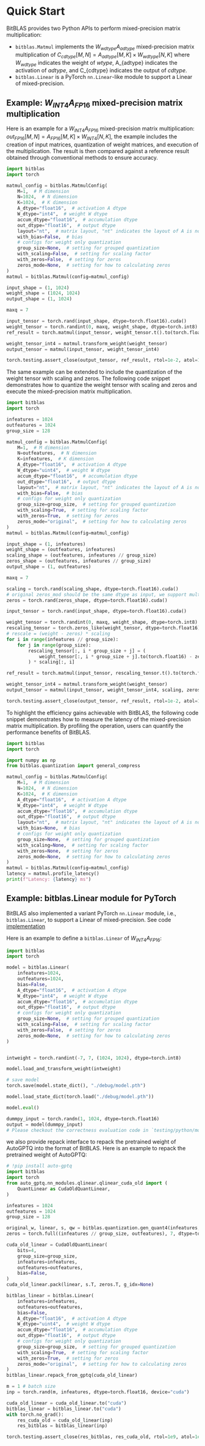 # Quick Start


BitBLAS provides two Python APIs to perform mixed-precision matrix multiplication:
  - ```bitblas.Matmul``` implements the $W_{wdtype}A_{adtype}$ mixed-precision matrix multiplication of $C_{cdtype}[M, N] = A_{adtype}[M, K] \times W_{wdtype}[N, K]$ where $W_{wdtype}$ indicates the weight of $wtype$, A_{adtype} indicates the activation of $adtype$, and C_{cdtype} indicates the output of $cdtype$.
  - ```bitblas.Linear``` is a PyTorch ```nn.Linear```-like module to support a Linear of mixed-precision.

## Example: $W_{INT4}A_{FP16}$ mixed-precision matrix multiplication

Here is an example for a $W_{INT4}A_{FP16}$ mixed-precision matrix multiplication: $out_{FP16}[M, N] = A_{FP16}[M, K] \times W_{INT4}[N, K]$, the example includes the creation of input matrices, quantization of weight matrices, and execution of the multiplication. The result is then compared against a reference result obtained through conventional methods to ensure accuracy.

```python
import bitblas
import torch

matmul_config = bitblas.MatmulConfig(
    M=1,  # M dimension
    N=1024,  # N dimension
    K=1024,  # K dimension
    A_dtype="float16",  # activation A dtype
    W_dtype="int4",  # weight W dtype
    accum_dtype="float16",  # accumulation dtype
    out_dtype="float16",  # output dtype
    layout="nt",  # matrix layout, "nt" indicates the layout of A is non-transpose and the layout of W is transpose
    with_bias=False,  # bias
    # configs for weight only quantization
    group_size=None,  # setting for grouped quantization
    with_scaling=False,  # setting for scaling factor
    with_zeros=False,  # setting for zeros
    zeros_mode=None,  # setting for how to calculating zeros
)
matmul = bitblas.Matmul(config=matmul_config)

input_shape = (1, 1024)
weight_shape = (1024, 1024)
output_shape = (1, 1024)

maxq = 7

input_tensor = torch.rand(input_shape, dtype=torch.float16).cuda()
weight_tensor = torch.randint(0, maxq, weight_shape, dtype=torch.int8).cuda()
ref_result = torch.matmul(input_tensor, weight_tensor.t().to(torch.float16))

weight_tensor_int4 = matmul.transform_weight(weight_tensor)
output_tensor = matmul(input_tensor, weight_tensor_int4)

torch.testing.assert_close(output_tensor, ref_result, rtol=1e-2, atol=1e-0)
```

The same example can be extended to include the quantization of the weight tensor with scaling and zeros. The following code snippet demonstrates how to quantize the weight tensor with scaling and zeros and execute the mixed-precision matrix multiplication.
```python
import bitblas
import torch

infeatures = 1024
outfeatures = 1024
group_size = 128

matmul_config = bitblas.MatmulConfig(
    M=1,  # M dimension
    N=outfeatures,  # N dimension
    K=infeatures,  # K dimension
    A_dtype="float16",  # activation A dtype
    W_dtype="uint4",  # weight W dtype
    accum_dtype="float16",  # accumulation dtype
    out_dtype="float16",  # output dtype
    layout="nt",  # matrix layout, "nt" indicates the layout of A is non-transpose and the layout of W is transpose
    with_bias=False,  # bias
    # configs for weight only quantization
    group_size=group_size,  # setting for grouped quantization
    with_scaling=True,  # setting for scaling factor
    with_zeros=True,  # setting for zeros
    zeros_mode="original",  # setting for how to calculating zeros
)
matmul = bitblas.Matmul(config=matmul_config)

input_shape = (1, infeatures)
weight_shape = (outfeatures, infeatures)
scaling_shape = (outfeatures, infeatures // group_size)
zeros_shape = (outfeatures, infeatures // group_size)
output_shape = (1, outfeatures)

maxq = 7

scaling = torch.rand(scaling_shape, dtype=torch.float16).cuda()
# original zeros_mod should be the same dtype as input, we support multiple zeros_mode, please refer to python/bitblas/ops/general_matmul.py:MatmulConfig::zeros_mode
zeros = torch.rand(zeros_shape, dtype=torch.float16).cuda()

input_tensor = torch.rand(input_shape, dtype=torch.float16).cuda()

weight_tensor = torch.randint(0, maxq, weight_shape, dtype=torch.int8).cuda()
rescaling_tensor = torch.zeros_like(weight_tensor, dtype=torch.float16).cuda()
# rescale = (weight - zeros) * scaling
for i in range(infeatures // group_size):
    for j in range(group_size):
        rescaling_tensor[:, i * group_size + j] = (
            weight_tensor[:, i * group_size + j].to(torch.float16) - zeros[:, i]
        ) * scaling[:, i]

ref_result = torch.matmul(input_tensor, rescaling_tensor.t().to(torch.float16))

weight_tensor_int4 = matmul.transform_weight(weight_tensor)
output_tensor = matmul(input_tensor, weight_tensor_int4, scaling, zeros)

torch.testing.assert_close(output_tensor, ref_result, rtol=1e-2, atol=1e-0)
```

To highlight the efficiency gains achievable with BitBLAS, the following code snippet demonstrates how to measure the latency of the mixed-precision matrix multiplication. By profiling the operation, users can quantify the performance benefits of BitBLAS.

```python
import bitblas
import torch

import numpy as np
from bitblas.quantization import general_compress

matmul_config = bitblas.MatmulConfig(
    M=1,  # M dimension
    N=1024,  # N dimension
    K=1024,  # K dimension
    A_dtype="float16",  # activation A dtype
    W_dtype="int4",  # weight W dtype
    accum_dtype="float16",  # accumulation dtype
    out_dtype="float16",  # output dtype
    layout="nt",  # matrix layout, "nt" indicates the layout of A is non-transpose and the layout of W is transpose
    with_bias=None,  # bias
    # configs for weight only quantization
    group_size=None,  # setting for grouped quantization
    with_scaling=None,  # setting for scaling factor
    with_zeros=None,  # setting for zeros
    zeros_mode=None,  # setting for how to calculating zeros
)
matmul = bitblas.Matmul(config=matmul_config)
latency = matmul.profile_latency()
print(f"Latency: {latency} ms")
```

## Example: bitblas.Linear module for PyTorch

BitBLAS also implemented a variant PyTorch ```nn.Linear``` module, i.e., ```bitblas.Linear```, to support a Linear of mixed-precision. See code [implementation](../python/bitblas/module/__init__.py)

Here is an example to define a ```bitblas.Linear``` of $W_{INT4}A_{FP16}$:

```python
import bitblas
import torch

model = bitblas.Linear(
    infeatures=1024,
    outfeatures=1024,
    bias=False,
    A_dtype="float16",  # activation A dtype
    W_dtype="int4",  # weight W dtype
    accum_dtype="float16",  # accumulation dtype
    out_dtype="float16",  # output dtype
    # configs for weight only quantization
    group_size=None,  # setting for grouped quantization
    with_scaling=False,  # setting for scaling factor
    with_zeros=False,  # setting for zeros
    zeros_mode=None,  # setting for how to calculating zeros
)


intweight = torch.randint(-7, 7, (1024, 1024), dtype=torch.int8)

model.load_and_transform_weight(intweight)

# save model
torch.save(model.state_dict(), "./debug/model.pth")

model.load_state_dict(torch.load("./debug/model.pth"))

model.eval()

dummpy_input = torch.randn(1, 1024, dtype=torch.float16)
output = model(dummpy_input)
# Please checkout the correctness evaluation code in `testing/python/module/test_bitblas_linear.py`
```

we also provide repack interface to repack the pretrained weight of AutoGPTQ into the format of BitBLAS. Here is an example to repack the pretrained weight of AutoGPTQ:

```python
# !pip install auto-gptq
import bitblas
import torch
from auto_gptq.nn_modules.qlinear.qlinear_cuda_old import (
    QuantLinear as CudaOldQuantLinear,
)

infeatures = 1024
outfeatures = 1024
group_size = 128

original_w, linear, s, qw = bitblas.quantization.gen_quant4(infeatures, outfeatures, group_size)
zeros = torch.full((infeatures // group_size, outfeatures), 7, dtype=torch.int32)

cuda_old_linear = CudaOldQuantLinear(
    bits=4,
    group_size=group_size,
    infeatures=infeatures,
    outfeatures=outfeatures,
    bias=False,
)
cuda_old_linear.pack(linear, s.T, zeros.T, g_idx=None)

bitblas_linear = bitblas.Linear(
    infeatures=infeatures,
    outfeatures=outfeatures,
    bias=False,
    A_dtype="float16",  # activation A dtype
    W_dtype="uint4",  # weight W dtype
    accum_dtype="float16",  # accumulation dtype
    out_dtype="float16",  # output dtype
    # configs for weight only quantization
    group_size=group_size,  # setting for grouped quantization
    with_scaling=True,  # setting for scaling factor
    with_zeros=True,  # setting for zeros
    zeros_mode="original",  # setting for how to calculating zeros
)
bitblas_linear.repack_from_gptq(cuda_old_linear)

m = 1 # batch size
inp = torch.rand(m, infeatures, dtype=torch.float16, device="cuda")

cuda_old_linear = cuda_old_linear.to("cuda")
bitblas_linear = bitblas_linear.to("cuda")
with torch.no_grad():
    res_cuda_old = cuda_old_linear(inp)
    res_bitblas = bitblas_linear(inp)

torch.testing.assert_close(res_bitblas, res_cuda_old, rtol=1e9, atol=1e-2)
```